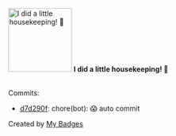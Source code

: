 <img src="https://my-badges.github.io/my-badges/chore-commit.png" alt="I did a little housekeeping! 🧹" title="I did a little housekeeping! 🧹" width="128">
<strong>I did a little housekeeping! 🧹</strong>
<br><br>

Commits:

- <a href="https://github.com/WinJayX/015.BaseServ/commit/d7d290f16eadbcf381f8b83e6e391f33cfcc92b5">d7d290f</a>: chore(bot): 😱 auto commit


Created by <a href="https://github.com/my-badges/my-badges">My Badges</a>